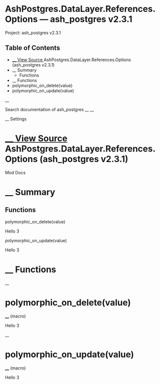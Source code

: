# AshPostgres.DataLayer.References.Options — ash_postgres v2.3.1

Project: ash_postgres v2.3.1

## Table of Contents

- [ __ View Source ](external_link) AshPostgres.DataLayer.References.Options (ash_postgres v2.3.1)
- __ Summary
  - Functions
- __ Functions
- polymorphic_on_delete(value)
- polymorphic_on_update(value)

__

Search documentation of ash_postgres __ __

__ Settings

#  [ __ View Source ](external_link) AshPostgres.DataLayer.References.Options (ash_postgres v2.3.1)

Mod Docs

#  __ Summary

##  Functions

polymorphic_on_delete(value)

Hello 3

polymorphic_on_update(value)

Hello 3

#  __ Functions

__

# polymorphic_on_delete(value)

[ __](external_link) (macro)

Hello 3

__

# polymorphic_on_update(value)

[ __](external_link) (macro)

Hello 3
